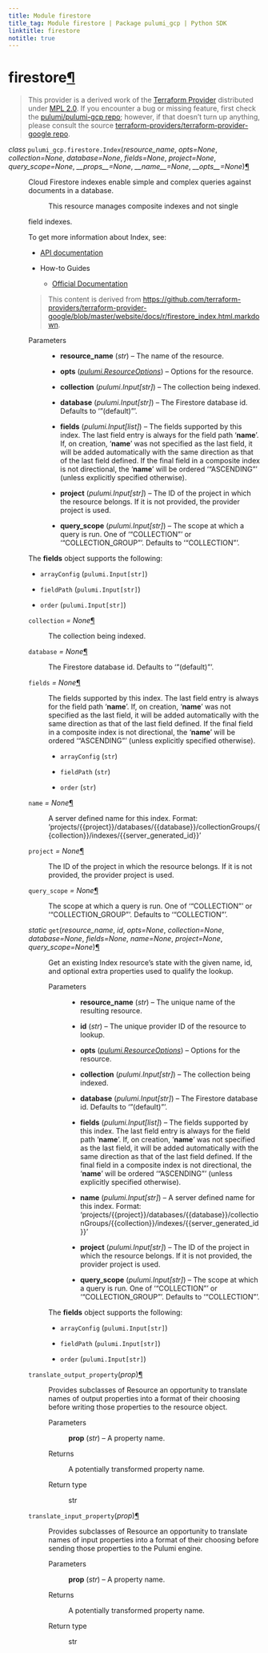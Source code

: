 ```yaml
---
title: Module firestore
title_tag: Module firestore | Package pulumi_gcp | Python SDK
linktitle: firestore
notitle: true
---
```


<div class="section" id="firestore">
<h1>firestore<a class="headerlink" href="#firestore" title="Permalink to this headline">¶</a></h1>
<blockquote>
<div><p>This provider is a derived work of the <a class="reference external" href="https://github.com/terraform-providers/terraform-provider-google">Terraform Provider</a> distributed under
<a class="reference external" href="https://www.mozilla.org/en-US/MPL/2.0/">MPL 2.0</a>. If you encounter a bug or missing feature, first check the
<a class="reference external" href="https://github.com/pulumi/pulumi-gcp/issues">pulumi/pulumi-gcp repo</a>; however, if that doesn’t turn up
anything, please consult the source <a class="reference external" href="https://github.com/terraform-providers/terraform-provider-google/issues">terraform-providers/terraform-provider-google repo</a>.</p>
</div></blockquote>
<span class="target" id="module-pulumi_gcp.firestore"></span><dl class="class">
<dt id="pulumi_gcp.firestore.Index">
<em class="property">class </em><code class="sig-prename descclassname">pulumi_gcp.firestore.</code><code class="sig-name descname">Index</code><span class="sig-paren">(</span><em class="sig-param">resource_name</em>, <em class="sig-param">opts=None</em>, <em class="sig-param">collection=None</em>, <em class="sig-param">database=None</em>, <em class="sig-param">fields=None</em>, <em class="sig-param">project=None</em>, <em class="sig-param">query_scope=None</em>, <em class="sig-param">__props__=None</em>, <em class="sig-param">__name__=None</em>, <em class="sig-param">__opts__=None</em><span class="sig-paren">)</span><a class="headerlink" href="#pulumi_gcp.firestore.Index" title="Permalink to this definition">¶</a></dt>
<dd><dl class="simple">
<dt>Cloud Firestore indexes enable simple and complex queries against documents in a database.</dt><dd><p>This resource manages composite indexes and not single</p>
</dd>
</dl>
<p>field indexes.</p>
<p>To get more information about Index, see:</p>
<ul class="simple">
<li><p><a class="reference external" href="https://cloud.google.com/firestore/docs/reference/rest/v1/projects.databases.collectionGroups.indexes">API documentation</a></p></li>
<li><p>How-to Guides</p>
<ul>
<li><p><a class="reference external" href="https://cloud.google.com/firestore/docs/query-data/indexing">Official Documentation</a></p></li>
</ul>
</li>
</ul>
<blockquote>
<div><p>This content is derived from <a class="reference external" href="https://github.com/terraform-providers/terraform-provider-google/blob/master/website/docs/r/firestore_index.html.markdown">https://github.com/terraform-providers/terraform-provider-google/blob/master/website/docs/r/firestore_index.html.markdown</a>.</p>
</div></blockquote>
<dl class="field-list simple">
<dt class="field-odd">Parameters</dt>
<dd class="field-odd"><ul class="simple">
<li><p><strong>resource_name</strong> (<em>str</em>) – The name of the resource.</p></li>
<li><p><strong>opts</strong> (<a class="reference internal" href="../../pulumi/#pulumi.ResourceOptions" title="pulumi.ResourceOptions"><em>pulumi.ResourceOptions</em></a>) – Options for the resource.</p></li>
<li><p><strong>collection</strong> (<em>pulumi.Input</em><em>[</em><em>str</em><em>]</em>) – The collection being indexed.</p></li>
<li><p><strong>database</strong> (<em>pulumi.Input</em><em>[</em><em>str</em><em>]</em>) – The Firestore database id. Defaults to ‘”(default)”’.</p></li>
<li><p><strong>fields</strong> (<em>pulumi.Input</em><em>[</em><em>list</em><em>]</em>) – The fields supported by this index. The last field entry is always for the field path ‘<strong>name</strong>’. If, on creation,
‘<strong>name</strong>’ was not specified as the last field, it will be added automatically with the same direction as that of the
last field defined. If the final field in a composite index is not directional, the ‘<strong>name</strong>’ will be ordered
‘“ASCENDING”’ (unless explicitly specified otherwise).</p></li>
<li><p><strong>project</strong> (<em>pulumi.Input</em><em>[</em><em>str</em><em>]</em>) – The ID of the project in which the resource belongs.
If it is not provided, the provider project is used.</p></li>
<li><p><strong>query_scope</strong> (<em>pulumi.Input</em><em>[</em><em>str</em><em>]</em>) – The scope at which a query is run. One of ‘“COLLECTION”’ or ‘“COLLECTION_GROUP”’. Defaults to ‘“COLLECTION”’.</p></li>
</ul>
</dd>
</dl>
<p>The <strong>fields</strong> object supports the following:</p>
<ul class="simple">
<li><p><code class="docutils literal notranslate"><span class="pre">arrayConfig</span></code> (<code class="docutils literal notranslate"><span class="pre">pulumi.Input[str]</span></code>)</p></li>
<li><p><code class="docutils literal notranslate"><span class="pre">fieldPath</span></code> (<code class="docutils literal notranslate"><span class="pre">pulumi.Input[str]</span></code>)</p></li>
<li><p><code class="docutils literal notranslate"><span class="pre">order</span></code> (<code class="docutils literal notranslate"><span class="pre">pulumi.Input[str]</span></code>)</p></li>
</ul>
<dl class="attribute">
<dt id="pulumi_gcp.firestore.Index.collection">
<code class="sig-name descname">collection</code><em class="property"> = None</em><a class="headerlink" href="#pulumi_gcp.firestore.Index.collection" title="Permalink to this definition">¶</a></dt>
<dd><p>The collection being indexed.</p>
</dd></dl>

<dl class="attribute">
<dt id="pulumi_gcp.firestore.Index.database">
<code class="sig-name descname">database</code><em class="property"> = None</em><a class="headerlink" href="#pulumi_gcp.firestore.Index.database" title="Permalink to this definition">¶</a></dt>
<dd><p>The Firestore database id. Defaults to ‘”(default)”’.</p>
</dd></dl>

<dl class="attribute">
<dt id="pulumi_gcp.firestore.Index.fields">
<code class="sig-name descname">fields</code><em class="property"> = None</em><a class="headerlink" href="#pulumi_gcp.firestore.Index.fields" title="Permalink to this definition">¶</a></dt>
<dd><p>The fields supported by this index. The last field entry is always for the field path ‘<strong>name</strong>’. If, on creation,
‘<strong>name</strong>’ was not specified as the last field, it will be added automatically with the same direction as that of the
last field defined. If the final field in a composite index is not directional, the ‘<strong>name</strong>’ will be ordered
‘“ASCENDING”’ (unless explicitly specified otherwise).</p>
<ul class="simple">
<li><p><code class="docutils literal notranslate"><span class="pre">arrayConfig</span></code> (<code class="docutils literal notranslate"><span class="pre">str</span></code>)</p></li>
<li><p><code class="docutils literal notranslate"><span class="pre">fieldPath</span></code> (<code class="docutils literal notranslate"><span class="pre">str</span></code>)</p></li>
<li><p><code class="docutils literal notranslate"><span class="pre">order</span></code> (<code class="docutils literal notranslate"><span class="pre">str</span></code>)</p></li>
</ul>
</dd></dl>

<dl class="attribute">
<dt id="pulumi_gcp.firestore.Index.name">
<code class="sig-name descname">name</code><em class="property"> = None</em><a class="headerlink" href="#pulumi_gcp.firestore.Index.name" title="Permalink to this definition">¶</a></dt>
<dd><p>A server defined name for this index. Format:
‘projects/{{project}}/databases/{{database}}/collectionGroups/{{collection}}/indexes/{{server_generated_id}}’</p>
</dd></dl>

<dl class="attribute">
<dt id="pulumi_gcp.firestore.Index.project">
<code class="sig-name descname">project</code><em class="property"> = None</em><a class="headerlink" href="#pulumi_gcp.firestore.Index.project" title="Permalink to this definition">¶</a></dt>
<dd><p>The ID of the project in which the resource belongs.
If it is not provided, the provider project is used.</p>
</dd></dl>

<dl class="attribute">
<dt id="pulumi_gcp.firestore.Index.query_scope">
<code class="sig-name descname">query_scope</code><em class="property"> = None</em><a class="headerlink" href="#pulumi_gcp.firestore.Index.query_scope" title="Permalink to this definition">¶</a></dt>
<dd><p>The scope at which a query is run. One of ‘“COLLECTION”’ or ‘“COLLECTION_GROUP”’. Defaults to ‘“COLLECTION”’.</p>
</dd></dl>

<dl class="method">
<dt id="pulumi_gcp.firestore.Index.get">
<em class="property">static </em><code class="sig-name descname">get</code><span class="sig-paren">(</span><em class="sig-param">resource_name</em>, <em class="sig-param">id</em>, <em class="sig-param">opts=None</em>, <em class="sig-param">collection=None</em>, <em class="sig-param">database=None</em>, <em class="sig-param">fields=None</em>, <em class="sig-param">name=None</em>, <em class="sig-param">project=None</em>, <em class="sig-param">query_scope=None</em><span class="sig-paren">)</span><a class="headerlink" href="#pulumi_gcp.firestore.Index.get" title="Permalink to this definition">¶</a></dt>
<dd><p>Get an existing Index resource’s state with the given name, id, and optional extra
properties used to qualify the lookup.</p>
<dl class="field-list simple">
<dt class="field-odd">Parameters</dt>
<dd class="field-odd"><ul class="simple">
<li><p><strong>resource_name</strong> (<em>str</em>) – The unique name of the resulting resource.</p></li>
<li><p><strong>id</strong> (<em>str</em>) – The unique provider ID of the resource to lookup.</p></li>
<li><p><strong>opts</strong> (<a class="reference internal" href="../../pulumi/#pulumi.ResourceOptions" title="pulumi.ResourceOptions"><em>pulumi.ResourceOptions</em></a>) – Options for the resource.</p></li>
<li><p><strong>collection</strong> (<em>pulumi.Input</em><em>[</em><em>str</em><em>]</em>) – The collection being indexed.</p></li>
<li><p><strong>database</strong> (<em>pulumi.Input</em><em>[</em><em>str</em><em>]</em>) – The Firestore database id. Defaults to ‘”(default)”’.</p></li>
<li><p><strong>fields</strong> (<em>pulumi.Input</em><em>[</em><em>list</em><em>]</em>) – The fields supported by this index. The last field entry is always for the field path ‘<strong>name</strong>’. If, on creation,
‘<strong>name</strong>’ was not specified as the last field, it will be added automatically with the same direction as that of the
last field defined. If the final field in a composite index is not directional, the ‘<strong>name</strong>’ will be ordered
‘“ASCENDING”’ (unless explicitly specified otherwise).</p></li>
<li><p><strong>name</strong> (<em>pulumi.Input</em><em>[</em><em>str</em><em>]</em>) – A server defined name for this index. Format:
‘projects/{{project}}/databases/{{database}}/collectionGroups/{{collection}}/indexes/{{server_generated_id}}’</p></li>
<li><p><strong>project</strong> (<em>pulumi.Input</em><em>[</em><em>str</em><em>]</em>) – The ID of the project in which the resource belongs.
If it is not provided, the provider project is used.</p></li>
<li><p><strong>query_scope</strong> (<em>pulumi.Input</em><em>[</em><em>str</em><em>]</em>) – The scope at which a query is run. One of ‘“COLLECTION”’ or ‘“COLLECTION_GROUP”’. Defaults to ‘“COLLECTION”’.</p></li>
</ul>
</dd>
</dl>
<p>The <strong>fields</strong> object supports the following:</p>
<ul class="simple">
<li><p><code class="docutils literal notranslate"><span class="pre">arrayConfig</span></code> (<code class="docutils literal notranslate"><span class="pre">pulumi.Input[str]</span></code>)</p></li>
<li><p><code class="docutils literal notranslate"><span class="pre">fieldPath</span></code> (<code class="docutils literal notranslate"><span class="pre">pulumi.Input[str]</span></code>)</p></li>
<li><p><code class="docutils literal notranslate"><span class="pre">order</span></code> (<code class="docutils literal notranslate"><span class="pre">pulumi.Input[str]</span></code>)</p></li>
</ul>
</dd></dl>

<dl class="method">
<dt id="pulumi_gcp.firestore.Index.translate_output_property">
<code class="sig-name descname">translate_output_property</code><span class="sig-paren">(</span><em class="sig-param">prop</em><span class="sig-paren">)</span><a class="headerlink" href="#pulumi_gcp.firestore.Index.translate_output_property" title="Permalink to this definition">¶</a></dt>
<dd><p>Provides subclasses of Resource an opportunity to translate names of output properties
into a format of their choosing before writing those properties to the resource object.</p>
<dl class="field-list simple">
<dt class="field-odd">Parameters</dt>
<dd class="field-odd"><p><strong>prop</strong> (<em>str</em>) – A property name.</p>
</dd>
<dt class="field-even">Returns</dt>
<dd class="field-even"><p>A potentially transformed property name.</p>
</dd>
<dt class="field-odd">Return type</dt>
<dd class="field-odd"><p>str</p>
</dd>
</dl>
</dd></dl>

<dl class="method">
<dt id="pulumi_gcp.firestore.Index.translate_input_property">
<code class="sig-name descname">translate_input_property</code><span class="sig-paren">(</span><em class="sig-param">prop</em><span class="sig-paren">)</span><a class="headerlink" href="#pulumi_gcp.firestore.Index.translate_input_property" title="Permalink to this definition">¶</a></dt>
<dd><p>Provides subclasses of Resource an opportunity to translate names of input properties into
a format of their choosing before sending those properties to the Pulumi engine.</p>
<dl class="field-list simple">
<dt class="field-odd">Parameters</dt>
<dd class="field-odd"><p><strong>prop</strong> (<em>str</em>) – A property name.</p>
</dd>
<dt class="field-even">Returns</dt>
<dd class="field-even"><p>A potentially transformed property name.</p>
</dd>
<dt class="field-odd">Return type</dt>
<dd class="field-odd"><p>str</p>
</dd>
</dl>
</dd></dl>

</dd></dl>

</div>
